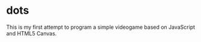 # dots
This is my first attempt to program a simple videogame based on JavaScript and HTML5 Canvas.
